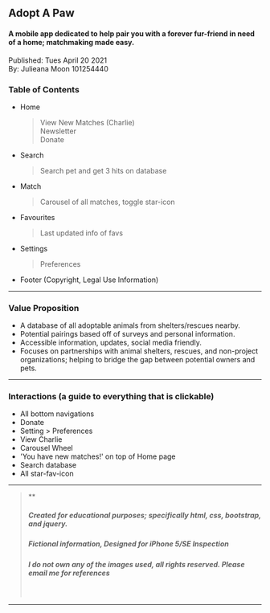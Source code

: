 ## Adopt A Paw
#### A mobile app dedicated to help pair you with a forever fur-friend in need of a home; matchmaking made easy.
Published: Tues April 20 2021 <br>
By: Julieana Moon 101254440

###  __Table of Contents__
- Home
  > View New Matches (Charlie) <br>
  > Newsletter <br>
  > Donate
- Search
  > Search pet and get 3 hits on database <br>
- Match
  > Carousel of all matches, toggle star-icon <br>
- Favourites
  > Last updated info of favs
- Settings
  > Preferences
- Footer (Copyright, Legal Use Information)
---
### Value Proposition
- A database of all adoptable animals from shelters/rescues nearby.
- Potential pairings based off of surveys and personal information.
- Accessible information, updates, social media friendly.
- Focuses on partnerships with animal shelters, rescues, and non-project organizations; helping to bridge the gap between potential owners and pets.

---
### Interactions (a guide to everything that is clickable)
- All bottom navigations
- Donate
- Setting > Preferences
- View Charlie
- Carousel Wheel 
- 'You have new matches!' on top of Home page
- Search database
- All star-fav-icon
---

>  **
>
> ##### Created for educational purposes; specifically html, css, bootstrap, and jquery.
> ##### Fictional information, Designed for iPhone 5/SE Inspection
>
> ##### I do not own any of the images used, all rights reserved. Please email me for references
> <br>

---

